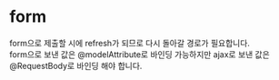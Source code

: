 form
===

form으로 제출할 시에 refresh가 되므로 다시 돌아갈 경로가 필요합니다.   
form으로 보낸 값은 @modelAttribute로 바인딩 가능하지만 
ajax로 보낸 값은 @RequestBody로 바인딩 해야 합니다.    

